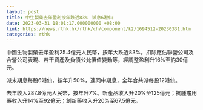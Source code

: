 ```yaml
---
layout: post
title: 中生製藥去年盈利按年跌近83%　派息6港仙
date: 2023-03-31 18:01:17.000000000 +08:00
link: https://news.rthk.hk/rthk/ch/component/k2/1694512-20230331.htm
categories: rthk
---
```


中國生物製藥去年盈利25.4億元人民幣，按年大跌近83%。扣除應佔聯營公司及合營公司表現、若干資產及負債公允價值變動等，經調整盈利升16%至約30億元。

派末期息每股6港仙，按年升50%，連同中期息，全年合共派每股12港仙。

去年收入287.8億元人民幣，按年升7%。新產品收入升20%至125億元；抗腫瘤用藥收入升14%至92億元；創新藥收入升20%至67.5億元。
